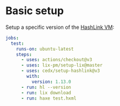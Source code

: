 # Basic setup
Setup a specific version of the [HashLink VM](https://hashlink.haxe.org):

```yaml
jobs:
  test:
    runs-on: ubuntu-latest
    steps:
      - uses: actions/checkout@v3
      - uses: lix-pm/setup-lix@master
      - uses: cedx/setup-hashlink@v3
        with:
          version: 1.13.0
      - run: hl --version
      - run: lix download
      - run: haxe test.hxml
```
